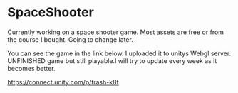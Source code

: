 # SpaceShooter
Currently working on a space shooter game. Most assets are free or from the course I bought. Going to change later.

You can see the game in the link below. I uploaded it to unitys Webgl server. UNFINISHED game but still playable.I will try to update every week as it becomes better.

https://connect.unity.com/p/trash-k8f
